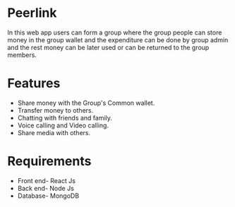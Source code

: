 # Peerlink
In this web app users can form a group where the group
people can store money in the group wallet and the expenditure can be done by group admin and 
the rest money can be later used or can be returned to the
group members.


# Features
- Share money with the Group's Common wallet.
- Transfer money to others.
- Chatting with friends and family.
- Voice calling and Video calling.
- Share media with others.


# Requirements
  - Front end- React Js
  - Back end- Node Js
  - Database- MongoDB
  

